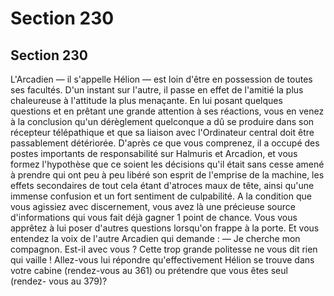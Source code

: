 # Section 230

## Section 230

L'Arcadien — il s'appelle Hélion — est loin d'être en possession
de toutes ses facultés. D'un instant sur l'autre, il passe en effet de
l'amitié la plus chaleureuse à l'attitude la plus menaçante. En lui
posant quelques questions et en prêtant une grande attention à
ses réactions, vous en venez à la conclusion qu'un dérèglement
quelconque a dû se produire dans son récepteur télépathique et
que sa liaison avec l'Ordinateur central doit être passablement
détériorée. D'après ce que vous comprenez, il a occupé des postes
importants de responsabilité sur Halmuris et Arcadion, et vous
formez l'hypothèse que ce soient les décisions qu'il était sans
cesse amené à prendre qui ont peu à peu libéré son esprit de
l'emprise de la machine, les effets secondaires de tout cela étant
d'atroces maux de tête, ainsi qu'une immense confusion et un
fort sentiment de culpabilité. A la condition que vous agissiez
avec discernement, vous avez là une précieuse source
d'informations qui vous fait déjà gagner 1 point de chance.
Vous vous apprêtez à lui poser d'autres questions lorsqu'on
frappe à la porte. Et vous entendez la voix de l'autre Arcadien qui
demande : — Je cherche mon compagnon. Est-il avec vous ?
Cette trop grande politesse ne vous dit rien qui vaille ! Allez-vous
lui répondre qu'effectivement Hélion se trouve dans votre cabine
(rendez-vous au 361) ou prétendre que vous êtes seul (rendez-
vous au 379)?